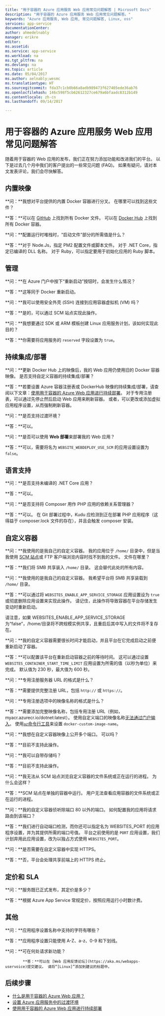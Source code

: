 ```yaml
---
title: "用于容器的 Azure 应用服务 Web 应用常见问题解答 | Microsoft Docs"
description: "用于容器的 Azure 应用服务 Web 应用常见问题解答。"
keywords: "Azure 应用服务, Web 应用, 常见问题解答, Linux, oss"
services: app-service
documentationCenter: 
author: ahmedelnably
manager: erikre
editor: 
ms.assetid: 
ms.service: app-service
ms.workload: na
ms.tgt_pltfrm: na
ms.devlang: na
ms.topic: article
ms.date: 05/04/2017
ms.author: aelnably;wesmc
ms.translationtype: HT
ms.sourcegitcommit: fda37c1cb0b66a8adb989473f627405ede36ab76
ms.openlocfilehash: 146c598f5cb62612327ce679a6bfaadc8312b149
ms.contentlocale: zh-cn
ms.lasthandoff: 09/14/2017

---
```

# <a name="azure-app-service-web-app-for-containers-faq"></a>用于容器的 Azure 应用服务 Web 应用常见问题解答

随着用于容器的 Web 应用的发布，我们正在努力添加功能和改进我们的平台。 以下是过去几个月中我们的客户提出的一些常见问题 (FAQ)。
如果有疑问，请对本文发表评论，我们会尽快解答。

## <a name="built-in-images"></a>内置映像

**问：**我想对平台提供的内置 Docker 容器进行分叉。 在哪里可以找到这些文件？

**答：**可以在 [GitHub](https://github.com/azure-app-service) 上找到所有 Docker 文件。 可以在 [Docker Hub](https://hub.docker.com/u/appsvc/) 上找到所有 Docker 容器。

**问：**配置运行时堆栈时，“启动文件”部分的所需值是什么？

**答：**对于 Node.Js，指定 PM2 配置文件或脚本文件。 对于 .NET Core，指定已编译的 DLL 名称。 对于 Ruby，可以指定要用于初始化应用的 Ruby 脚本。

## <a name="management"></a>管理

**问：**在 Azure 门户中按下“重新启动”按钮时，会发生什么情况？

**答：**这等同于 Docker 重新启动。

**问：**我可以使用安全外壳 (SSH) 连接到应用容器虚拟机 (VM) 吗？

**答：**是的，可以通过 SCM 站点实现此操作。

**问：**我想要通过 SDK 或 ARM 模板创建 Linux 应用服务计划，该如何实现此目的？

**答：**你需要将应用服务的 `reserved` 字段设置为 `true`。

## <a name="continuous-integrationdeployment"></a>持续集成/部署

**问：**更新 Docker Hub 上的映像后，我的 Web 应用仍使用旧的 Docker 容器映像。 是否支持自定义容器的持续集成/部署？

**答：**若要设置 Azure 容器注册表或 DockerHub 映像的持续集成/部署，请查阅以下文章：[使用用于容器的 Azure Web 应用进行持续部署](./app-service-linux-ci-cd.md)。 对于专用注册表，可以通过先停止然后启动 Web 应用来刷新容器。 或者，可以更改或添加虚拟应用程序设置，从而强制刷新容器。

**问：**是否支持过渡环境？

**答：**可以。

**问：**是否可以使用 **Web 部署**来部署我的 Web 应用？

**答：**可以，需要将名为 `WEBSITE_WEBDEPLOY_USE_SCM` 的应用设置设置为 `false`。

## <a name="language-support"></a>语言支持

**问：**是否支持未编译的 .NET Core 应用？

**答：**可以。

**问：**是否支持将 Composer 用作 PHP 应用的依赖关系管理器？

**答：**可以。 在 Git 部署过程中，Kudu 应检测到正在部署 PHP 应用程序（这得益于 composer.lock 文件的存在），并且会触发 composer 安装。

## <a name="custom-containers"></a>自定义容器

**问：**我使用的是我自己的自定义容器。 我的应用位于 `/home/` 目录中，但是当我使用 [SCM 站点](https://github.com/projectkudu/kudu)或 FTP 客户端浏览内容时找不到我的文件。 文件在哪里？

**答：**我们将 SMB 共享装入 `/home/` 目录。 这会替代此处的所有内容。

**问：**我使用的是我自己的自定义容器。 我希望平台将 SMB 共享装载到 `/home/` 目录。

**答：**可以通过将 `WEBSITES_ENABLE_APP_SERVICE_STORAGE` 应用设置设为 `true` 或彻底删除应用设置来实现此操作。 请记住，此操作将导致容器在平台存储发生变动时重新启动。 

请注意，如果 WEBSITES_ENABLE_APP_SERVICE_STORAGE 为“false”，/home/目录将不跨规模实例共享，且重启后其中写入的文件将不复存在。

**问：**我的自定义容器需要很长时间才能启动，并且平台在它完成启动之前便重新启动了容器。

**答：**可以配置该平台在重新启动容器之前的等待时间。 这可以通过设置 `WEBSITES_CONTAINER_START_TIME_LIMIT` 应用设置为所需的值（以秒为单位）来完成。 默认值为 230 秒，最大值为 600 秒。

**问：**专用注册服务器 URL 的格式是什么？

**答：**需要提供完整注册 URL，包括 `http://` 或 `https://`。

**问：**专用注册选项中的映像名称的格式是什么？

**答：**需要添加完整映像名称，包括专用注册 URL（例如， myacr.azurecr.io/dotnet:latest）。 使用自定义端口的映像名称[无法通过门户输入](https://feedback.azure.com/forums/169385-web-apps/suggestions/31304650)。 使用[`az`命令行工具](https://docs.microsoft.com/en-us/cli/azure/webapp/config/container?view=azure-cli-latest#az_webapp_config_container_set)来设置 `docker-custom-image-name`。

**问：**我想在自定义容器映像上公开多个端口。 可以吗？

**答：**目前不支持此操作。

**问：**我可以自带存储吗？

**答：**目前不支持此操作。

**问：**我无法从 SCM 站点浏览自定义容器的文件系统或正在运行的进程。 为什么会这样？

**答：**SCM 站点在单独的容器中运行。 用户无法查看应用容器的文件系统或正在运行的进程。

**问：**我的自定义容器侦听除端口 80 以外的端口。 如何配置我的应用将请求路由到该端口？

**答：**我们进行自动端口检测，而你还可以指定名为 WEBSITES_PORT 的应用程序设置，并为其提供所需的端口号值。 平台之前使用的是 `PORT` 应用设置，我们计划弃用此应用设置，改为以独占方式使用 `WEBSITES_PORT`。

**问：**是否需要在自定义容器中实现 HTTPS。

**答：**否，平台会处理共享前端上的 HTTPS 终止。

## <a name="pricing-and-sla"></a>定价和 SLA

**问：**服务既已正式发布，其定价是多少？

**答：**根据 Azure App Service 常规定价，按照应用运行小时数计费。

## <a name="other"></a>其他

**问：**应用程序设置名称中支持的字符有哪些？

**答：**应用程序设置只能使用 A-Z、a-z、0-9 和下划线。

**问：**可在何处请求新功能？


            **答：**可以在 [Web 应用反馈论坛](https://aka.ms/webapps-uservoice)提交建议。 请将“[Linux]”添加到建议的标题中。

## <a name="next-steps"></a>后续步骤

* [什么是用于容器的 Azure Web 应用？](app-service-linux-intro.md)
* [设置 Azure 应用服务中的过渡环境](../../app-service-web/web-sites-staged-publishing.md?toc=%2fazure%2fapp-service%2fcontainers%2ftoc.json)
* [使用用于容器的 Azure Web 应用进行持续部署](./app-service-linux-ci-cd.md)

